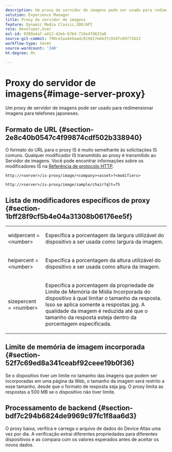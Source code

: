 ```yaml
---
description: Um proxy de servidor de imagens pode ser usado para redimensionar imagens para telefones japoneses.
solution: Experience Manager
title: Proxy do servidor de imagens
feature: Dynamic Media Classic,SDK/API
role: Developer,User
exl-id: 0389a4af-a412-42eb-b7b4-716e47d623a0
source-git-commit: 790ce3aa4e9aadc019d17e663fc93d7c69772b23
workflow-type: tm+mt
source-wordcount: '240'
ht-degree: 0%

---
```


# Proxy do servidor de imagens{#image-server-proxy}

Um proxy de servidor de imagens pode ser usado para redimensionar imagens para telefones japoneses.

## Formato de URL {#section-2e8c40b0547c4f99874cdf502b338940}

O formato do URL para o proxy IS é muito semelhante às solicitações IS comuns. Qualquer modificador IS transmitido ao proxy é transmitido ao Servidor de imagens. Você pode encontrar informações sobre os modificadores IS na [Referência de protocolo HTTP](../../is-api/http-ref/image-serving-api-ref/c-http-protocol-reference/c-introduction/c-introduction.md#concept-dbbd5241bc6248ad9b9d7f6c635c311e).

`http://<server>/is-proxy/image/<company><asset>?<modifiers>`

`http://<server>/is-proxy/image/sample/chair?qlt=75`

## Lista de modificadores específicos de proxy {#section-1bff28f9cf5b4e04a31308b06176ee5f}

<table id="simpletable_40C1DFB183B54A79BCF65D51ED480CE0"> 
 <tr class="strow"> 
  <td class="stentry"> <p><span class="codeph"> widpercent = &lt;number&gt;</span> </p></td> 
  <td class="stentry"> <p>Especifica a porcentagem da largura utilizável do dispositivo a ser usada como largura da imagem. </p></td> 
 </tr> 
 <tr class="strow"> 
  <td class="stentry"> <p><span class="codeph"> heipercent = &lt;number&gt;</span> </p></td> 
  <td class="stentry"> <p>Especifica a porcentagem da altura utilizável do dispositivo a ser usada como altura da imagem. </p></td> 
 </tr> 
 <tr class="strow"> 
  <td class="stentry"> <p><span class="codeph"> sizepercent = &lt;number&gt;</span> </p></td> 
  <td class="stentry"> <p>Especifica a porcentagem da propriedade de Limite de Memória de Mídia Incorporada do dispositivo à qual limitar o tamanho da resposta. Isso se aplica somente a respostas jpg. A qualidade da imagem é reduzida até que o tamanho da resposta esteja dentro da porcentagem especificada. </p></td> 
 </tr> 
</table>

## Limite de memória de imagem incorporada {#section-52f7c69ed8a341ceabf92ceee19b0f36}

Se o dispositivo tiver um limite no tamanho das imagens que podem ser incorporadas em uma página da Web, o tamanho da imagem será restrito a esse tamanho, desde que o formato de resposta seja jpg. O proxy limita as respostas a 500 MB se o dispositivo não tiver limite.

## Processamento de backend {#section-bdf7c294b6824de9969c97fc1f8aa6d3}

O proxy baixa, verifica e carrega o arquivo de dados do Device Atlas uma vez por dia. A verificação extrai diferentes propriedades para diferentes dispositivos e as compara com os valores esperados antes de aceitar os novos dados.
